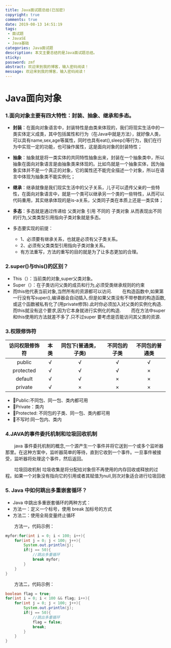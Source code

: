 ```yaml
---
title: Java面试题总结(已加密)
copyright: true
comments: true
date: 2019-08-13 14:51:19
tags:
 - 面试题
 - JavaSE
 - Java基础
categories: Java面试题
description: 本文主要总结的是Java面试题总结。
sticky:
password: zmf
abstract: 欢迎来到我的博客，输入密码阅读！
message: 欢迎来到我的博客，输入密码阅读！
---
```

# Java面向对象

### 1.面向对象主要有四大特性：封装、抽象、继承和多态。

 - **封装**：在面向对象语言中，封装特性是由类来体现的，我们将现实生活中的一类实体定义成类，其中包括属性和行为（在Java中就是方法），就好像人类，可以具有name,sex,age等属性，同时也具有eat(),sleep()等行为，我们在行为中实现一定的功能，也可操作属性，这是面向对象的封装特性；

 - **抽象**：抽象就是将一类实体的共同特性抽象出来，封装在一个抽象类中，所以抽象在面向对象语言是由抽象类来体现的。比如鸟就是一个抽象实体，因为抽象实体并不是一个真正的对象，它的属性还不能完全描述一个对象，所以在语言中体现为抽象类不能实例化；

 - **继承**：继承就像是我们现实生活中的父子关系，儿子可以遗传父亲的一些特性，在面向对象语言中，就是一个类可以继承另一个类的一些特性，从而可以代码重用，其实继承体现的是is-a关系，父类同子类在本质上还是一类实体；

 - **多态**：多态就是通过传递给 父类对象 引用 不同的 子类对象 从而表现出不同的行为,父类类型引用指向子类对象就是多态。
  - 多态要实现的前提：
    - 1、必须要有继承关系，也就是必须有父子类关系。
    - 2、必须有父类类型引用指向子类对象关系。
    - 有方法重写，方法的重写的目的就是为了让多态更加的合理。

### 2.super()与this()的区别？
 - This（）：当前类的对象,super父类对象。
 - Super（）：在子类访问父类的成员和行为,必须受类继承规则的约束
 - 而this他代表当前对象,当然所有的资源都可以访问.
&emsp;&emsp;在构造函数中,如果第一行没有写super(),编译器会自动插入.但是如果父类没有不带参数的构造函数,或这个函数被私有化了(用private修饰).此时你必须加入对父类的实例化构造.而this就没有这个要求,因为它本身就进行实例化的构造.
&emsp;&emsp;而在方法中super和this使用的方法就差不多了.只不过super 要考虑是否能访问其父类的资源.

### 3.权限修饰符
|访问权限修饰符|本类|同包下(普通类，子类)|不同包的子类|不同包的普通类|
|:---------:|:---------:|:---------:|:---------:|:---------:|    
public|√|√|√|√ 
protected|√|√|√|×     
default|√|√|×|×         
private|√|×|×|× 

 - Public:不同包、同一包、类内都可用
 - Private：类内
 - Protected: 不同包的子类、同一包、类内都可用
 - 不写时:同一包内、类内

### 4.JAVA的事件委托机制和垃圾回收机制

&emsp;&emsp;java 事件委托机制的概念,一个源产生一个事件并将它送到一个或多个监听器那里。在这种方案中，监听器简单的等待，直到它收到一个事件。一旦事件被接受，监听器将处理这个事件，然后返回。

&emsp;&emsp;垃圾回收机制 垃圾收集是将分配给对象但不再使用的内存回收或释放的过程。如果一个对象没有指向它的引用或者其赋值为null,则次对象适合进行垃圾回收

### 5. Java 中如何跳出多重嵌套循环？

 - Java 中跳出多重嵌套循环的两种方式：
  - 方法一：定义一个标号，使用 break 加标号的方式
  - 方法二：使用全局变量终止循环

&emsp;&emsp;方法一，代码示例：
```java
myfor:for(int i = 0; i < 100; i++){
    for(int j = 0; j < 100; j++){
        System.out.println(j);
        if(j == 50){
            //跳出多重循环
            break myfor;
        }
    }
}
```

&emsp;&emsp;方法二，代码示例：
```java
boolean flag = true;
for(int i = 0; i < 100 && flag; i++){
    for(int j = 0; j < 100; j++){
        System.out.println(j);
        if(j == 50){
            //跳出多重循环
            flag = false;
            break;
        }
    }
}
```



